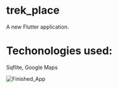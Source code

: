 # trek_place

A new Flutter application.

# Techonologies used:

Sqflite, Google Maps

![Finished_App](https://github.com/Aashu-Jha/Images/blob/main/trek_place.gif)

